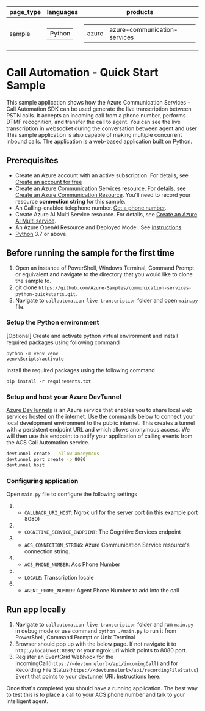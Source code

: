 |page_type| languages                               |products
|---|-----------------------------------------|---|
|sample| <table><tr><td>Python</tr></td></table> |<table><tr><td>azure</td><td>azure-communication-services</td></tr></table>|

# Call Automation - Quick Start Sample

This sample application shows how the Azure Communication Services  - Call Automation SDK can be used generate the live transcription between PSTN calls. 
It accepts an incoming call from a phone number, performs DTMF recognition, and transfer the call to agent. You can see the live transcription in websocket during the conversation between agent and user
This sample application is also capable of making multiple concurrent inbound calls. The application is a web-based application built on Python.

## Prerequisites

- Create an Azure account with an active subscription. For details, see [Create an account for free](https://azure.microsoft.com/free/)
- Create an Azure Communication Services resource. For details, see [Create an Azure Communication Resource](https://docs.microsoft.com/azure/communication-services/quickstarts/create-communication-resource). You'll need to record your resource **connection string** for this sample.
- An Calling-enabled telephone number. [Get a phone number](https://learn.microsoft.com/en-us/azure/communication-services/quickstarts/telephony/get-phone-number?tabs=windows&pivots=platform-azp).
- Create Azure AI Multi Service resource. For details, see [Create an Azure AI Multi service](https://learn.microsoft.com/en-us/azure/cognitive-services/cognitive-services-apis-create-account).
- An Azure OpenAI Resource and Deployed Model. See [instructions](https://learn.microsoft.com/en-us/azure/cognitive-services/openai/how-to/create-resource?pivots=web-portal).
- [Python](https://www.python.org/downloads/) 3.7 or above.

## Before running the sample for the first time

1. Open an instance of PowerShell, Windows Terminal, Command Prompt or equivalent and navigate to the directory that you would like to clone the sample to.
2. git clone `https://github.com/Azure-Samples/communication-services-python-quickstarts.git`.
3. Navigate to `callautomation-live-transcription` folder and open `main.py` file.

### Setup the Python environment

[Optional] Create and activate python virtual environment and install required packages using following command 
```
python -m venv venv
venv\Scripts\activate
```
Install the required packages using the following command
```
pip install -r requirements.txt
```

### Setup and host your Azure DevTunnel

[Azure DevTunnels](https://learn.microsoft.com/en-us/azure/developer/dev-tunnels/overview) is an Azure service that enables you to share local web services hosted on the internet. Use the commands below to connect your local development environment to the public internet. This creates a tunnel with a persistent endpoint URL and which allows anonymous access. We will then use this endpoint to notify your application of calling events from the ACS Call Automation service.

```bash
devtunnel create --allow-anonymous
devtunnel port create -p 8080
devtunnel host
```

### Configuring application

Open `main.py` file to configure the following settings

1. - `CALLBACK_URI_HOST`: Ngrok url for the server port (in this example port 8080)
2. - `COGNITIVE_SERVICE_ENDPOINT`: The Cognitive Services endpoint
3. - `ACS_CONNECTION_STRING`: Azure Communication Service resource's connection string.
4. - `ACS_PHONE_NUMBER`: Acs Phone Number
5. - `LOCALE`: Transcription locale
6. - `AGENT_PHONE_NUMBER`: Agent Phone Number to add into the call

## Run app locally

1. Navigate to `callautomation-live-transcription` folder and run `main.py` in debug mode or use command `python ./main.py` to run it from PowerShell, Command Prompt or Unix Terminal
2. Browser should pop up with the below page. If not navigate it to `http://localhost:8080/` or your ngrok url which points to 8080 port.
4. Register an EventGrid Webhook for the IncomingCall(`https://<devtunnelurl>/api/incomingCall`) and for Recording File Status(`https://<devtunnelurl>/api/recordingFileStatus`) Event that points to your devtunnel URI. Instructions [here](https://learn.microsoft.com/en-us/azure/communication-services/concepts/call-automation/incoming-call-notification).

Once that's completed you should have a running application. The best way to test this is to place a call to your ACS phone number and talk to your intelligent agent.
